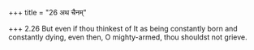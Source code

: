 +++
title = "26 अथ चैनम्"

+++
2.26 But even if thou thinkest of It as being constantly born and
constantly dying, even then, O mighty-armed, thou shouldst not grieve.
